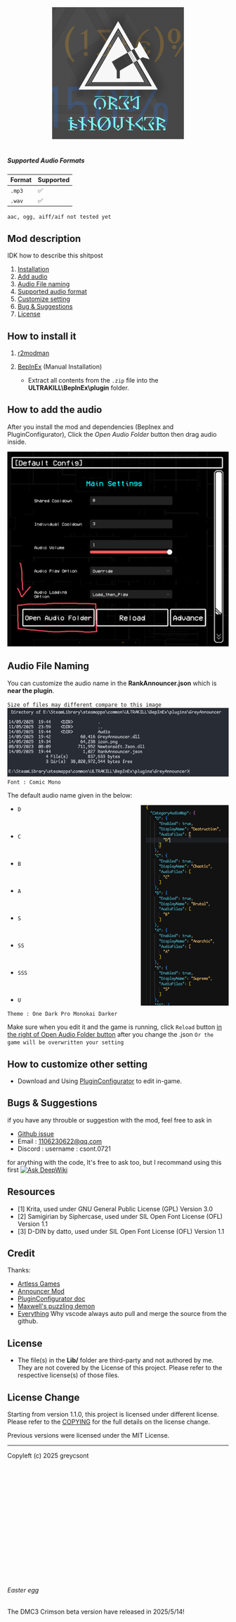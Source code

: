 <div align=center>
<img src="https://github.com/greycsont/GreyAnnouncer/raw/main/docs/image/GreyAnnouncer_Icon_v4ver2.png" width="300" height="300">
</div>
<br>

##### Supported Audio Formats

| Format      | Supported |                 
|-------------|-----------|
| `.mp3`      | ✅        |       
| `.wav`      | ✅        |

`aac, ogg, aiff/aif not tested yet`

## Mod description
IDK how to describe this shitpost
1. [Installation](#how-to-install-it)
2. [Add audio](#how-to-add-the-audio)
3. [Audio File naming](#audio-file-naming)
4. [Supported audio format](#supported-audio-formats)
5. [Customize setting](#how-to-customize-other-setting)
6. [Bug & Suggestions](#bugs--suggestions)
7. [License](#license)

## How to install it
1. [r2modman](https://thunderstore.io/c/ultrakill/p/ebkr/r2modman/)

2. [BepInEx](https://thunderstore.io/c/ultrakill/p/BepInEx/BepInExPack/) (Manual Installation)
   - Extract all contents from the `.zip` file into the **ULTRAKILL\BepInEx\plugin** folder.


## How to add the audio
After you install the mod and dependencies (BepInex and PluginConfigurator), Click the *Open Audio Folder* button then drag audio inside.

<img src="https://github.com/greycsont/GreyAnnouncer/raw/main/docs/image/open_Audio_Folder.png">

## Audio File Naming

You can customize the audio name in the **RankAnnouncer.json** which is **near the plugin**.

`Size of files may different compare to this image`
<img src="https://github.com/greycsont/GreyAnnouncer/raw/main/docs/image/file_structure_CLI.png">
`Font : Comic Mono`

The default audio name given in the below:

<img align="right" width="200" src="https://github.com/greycsont/GreyAnnouncer/raw/main/docs/image/customAudioName.png">

- `D`

<br>

- `C`

<br>

- `B`

<br>

- `A`

<br>

- `S`

<br>

- `SS`

<br>

- `SSS`
<br>

- `U`

`Theme : One Dark Pro Monokai Darker`

Make sure when you edit it and the game is running, click `Reload` button [in the right of Open Audio Folder button](#how-to-add-the-audio) after you change the .json
`Or the game will be overwritten your setting`

## How to customize other setting
- Download and Using [PluginConfigurator](https://thunderstore.io/c/ultrakill/p/EternalsTeam/PluginConfigurator/) to edit in-game.

## Bugs & Suggestions
if you have any throuble or suggestion with the mod, feel free to ask in 
- [Github issue](https://github.com/greycsont/GreyAnnouncer/issues)
- Email : 1106230622@qq.com
- Discord : username : csont.0721

for anything with the code, It's free to ask too, but I recommand using this first
[![Ask DeepWiki](https://deepwiki.com/badge.svg)](https://deepwiki.com/greycsont/GreyAnnouncer)

## Resources
- [1] Krita, used under GNU General Public License (GPL) Version 3.0
- [2] Samigirian by Siphercase, used under SIL Open Font License (OFL) Version 1.1
- [3] D-DIN by datto, used under SIL Open Font License (OFL) Version 1.1
  
## Credit
Thanks:
- [Artless Games](https://space.bilibili.com/1237125233)
- [Announcer Mod](https://www.nexusmods.com/ultrakill/mods/54)
- [PluginConfigurator doc](https://github.com/eternalUnion/UKPluginConfigurator/wiki)
- [Maxwell's puzzling demon](https://store.steampowered.com/app/2770160/)
- [Everything](https://www.voidtools.com/) Why vscode always auto pull and merge the source from the github.

## License
- The file(s) in the **Lib/** folder are third-party and not authored by me. They are not covered by the License of this project. Please refer to the respective license(s) of those files.

## License Change
Starting from version 1.1.0, this project is licensed under different license. Please refer to the [COPYING](https://github.com/greycsont/GreyAnnouncer/raw/main/COPYING) for the full details on the license change.

Previous versions were licensed under the MIT License.

---                     
Copyleft (c) 2025 greycsont

<br><br><br><br><br><br><br><br><br><br><br><br><br><br><br>


###### Easter egg
The DMC3 Crimson beta version have released in 2025/5/14!